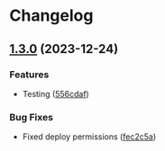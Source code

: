 # Changelog

## [1.3.0](https://github.com/TrueKuehli/PruneTree/compare/v1.2.1...v1.3.0) (2023-12-24)


### Features

* Testing ([556cdaf](https://github.com/TrueKuehli/PruneTree/commit/556cdaff1317d2974447ab45e330776ca506b7d8))


### Bug Fixes

* Fixed deploy permissions ([fec2c5a](https://github.com/TrueKuehli/PruneTree/commit/fec2c5af8508dfbb936d743f2ea4867c024eac64))
